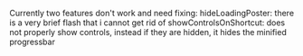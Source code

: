 Currently two features don't work and need fixing:
    hideLoadingPoster: there is a very brief flash that i cannot get rid of
    showControlsOnShortcut: does not properly show controls, instead if they are hidden, it hides the minified progressbar

